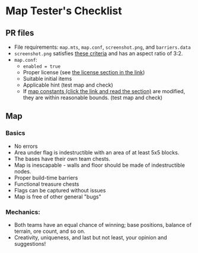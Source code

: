 # Map Tester's Checklist

## PR files
- File requirements: `map.mts`, `map.conf`, `screenshot.png`, and `barriers.data`
- `screenshot.png` satisfies [these criteria](Making-a-Map-for-Capture-the-Flag.md#13-screenshot) and has an aspect ratio of 3:2.
- `map.conf`:
  - `enabled = true`
  - Proper license (see [the license section in the link](Making-a-Map-for-Capture-the-Flag.md#11-exporting-the-map))
  - Suitable initial items
  - Applicable hint (test map and check)
  - If [map constants (click the link and read the section)](Making-a-Map-for-Capture-the-Flag.md#11-exporting-the-map) are modified, they are within reasonable bounds. (test map and check)


## Map
### Basics
- No errors
- Area under flag is indestructible with an area of at least 5x5 blocks.
- The bases have their own team chests.
- Map is inescapable - walls and floor should be made of indestructible nodes.
- Proper build-time barriers
- Functional treasure chests
- Flags can be captured without issues
- Map is free of other general "bugs"

### Mechanics:
- Both teams have an equal chance of winning; base positions, balance of terrain, ore count, and so on.
- Creativity, uniqueness, and last but not least, your opinion and suggestions!
